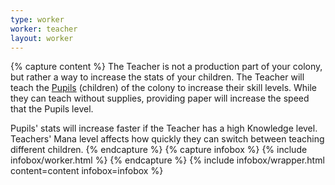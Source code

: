 ```yaml
---
type: worker
worker: teacher
layout: worker
---
```

{% capture content %}
The Teacher is not a production part of your colony, but rather a way to increase the stats of your children. The Teacher will teach the [Pupils](../workers/pupil) (children) of the colony to increase their skill levels. While they can teach without supplies, providing paper will increase the speed that the Pupils level.

Pupils' stats will increase faster if the Teacher has a high Knowledge level. Teachers' Mana level affects how quickly they can switch between teaching different children.
{% endcapture %}
{% capture infobox %}
{% include infobox/worker.html %}
{% endcapture %}
{% include infobox/wrapper.html content=content infobox=infobox %}
